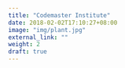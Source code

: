 ```yaml
---
title: "Codemaster Institute"
date: 2018-02-02T17:10:27+08:00
image: "img/plant.jpg"
external_link: ""
weight: 2
draft: true
---
```


